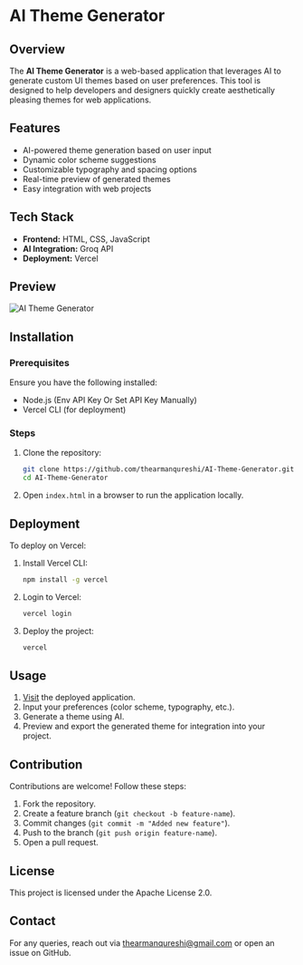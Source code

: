 # AI Theme Generator

## Overview
The **AI Theme Generator** is a web-based application that leverages AI to generate custom UI themes based on user preferences. This tool is designed to help developers and designers quickly create aesthetically pleasing themes for web applications.

## Features
- AI-powered theme generation based on user input
- Dynamic color scheme suggestions
- Customizable typography and spacing options
- Real-time preview of generated themes
- Easy integration with web projects

## Tech Stack
- **Frontend:** HTML, CSS, JavaScript
- **AI Integration:** Groq API
- **Deployment:** Vercel

## Preview
![AI Theme Generator](https://opengraph.b-cdn.net/production/images/6bf70029-68e8-4d96-b7ef-52a94767843e.png?token=F4sG26kKTauQT3MVb5o0B_MQg2wHigOqYYayT3Agegc&height=675&width=1200&expires=33278804475)

## Installation
### Prerequisites
Ensure you have the following installed:
- Node.js (Env API Key Or Set API Key Manually)
- Vercel CLI (for deployment)

### Steps
1. Clone the repository:
   ```sh
   git clone https://github.com/thearmanqureshi/AI-Theme-Generator.git
   cd AI-Theme-Generator
   ```
2. Open `index.html` in a browser to run the application locally.

## Deployment
To deploy on Vercel:
1. Install Vercel CLI:
   ```sh
   npm install -g vercel
   ```
2. Login to Vercel:
   ```sh
   vercel login
   ```
3. Deploy the project:
   ```sh
   vercel
   ```

## Usage
1. [Visit](https://themegenerator.vercel.app) the deployed application.
2. Input your preferences (color scheme, typography, etc.).
3. Generate a theme using AI.
4. Preview and export the generated theme for integration into your project.

## Contribution
Contributions are welcome! Follow these steps:
1. Fork the repository.
2. Create a feature branch (`git checkout -b feature-name`).
3. Commit changes (`git commit -m "Added new feature"`).
4. Push to the branch (`git push origin feature-name`).
5. Open a pull request.

## License
This project is licensed under the Apache License 2.0.

## Contact
For any queries, reach out via [thearmanqureshi@gmail.com](mailto:thearmanqureshi@gmail.com) or open an issue on GitHub.
